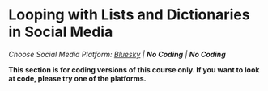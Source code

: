 # Looping with Lists and Dictionaries in Social Media
_Choose Social Media Platform: <a href='../../../bsky/ch05_history/04_list_data_python/00_intro.md.html'>Bluesky</a> | __No Coding__ | __No Coding___

__This section is for coding versions of this course only. If you want to look at code, please try one of the platforms.__